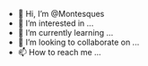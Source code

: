 - 👋 Hi, I’m @Montesques
- 👀 I’m interested in ...
- 🌱 I’m currently learning ...
- 💞️ I’m looking to collaborate on ...
- 📫 How to reach me ...

<!---
Montesques/Montesques is a ✨ special ✨ repository because its `README.md` (this file) appears on your GitHub profile.
You can click the Preview link to take a look at your changes.
--->
